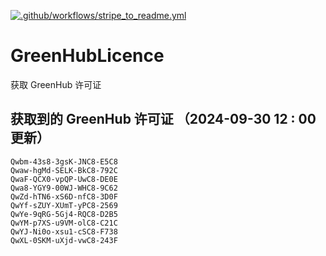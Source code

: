 [![.github/workflows/stripe_to_readme.yml](https://github.com/zjx-kimi/GreenHubLicence/actions/workflows/stripe_to_readme.yml/badge.svg)](https://github.com/zjx-kimi/GreenHubLicence/actions/workflows/stripe_to_readme.yml)
# GreenHubLicence
获取 GreenHub 许可证
## 获取到的 GreenHub 许可证 （2024-09-30 12 : 00 更新）
```
Qwbm-43s8-3gsK-JNC8-E5C8
Qwaw-hgMd-SELK-BkC8-792C
QwaF-QCX0-vpQP-UwC8-DE0E
Qwa8-YGY9-00WJ-WHC8-9C62
QwZd-hTN6-xS6D-nfC8-3D0F
QwYf-sZUY-XUmT-yPC8-2569
QwYe-9qRG-5Gj4-RQC8-D2B5
QwYM-p7XS-u9VM-olC8-C21C
QwYJ-Ni0o-xsu1-cSC8-F738
QwXL-0SKM-uXjd-vwC8-243F
```
